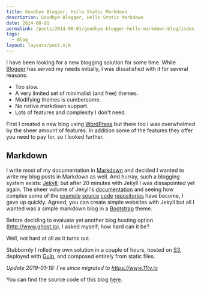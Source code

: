 ```yaml
---
title: Goodbye Blogger, Hello Static Markdown
description: Goodbye Blogger, Hello Static Markdown
date: 2014-08-01
permalink: /posts/2014-08-01/goodbye-blogger-hello-markdown-blog/index.html
tags:
  - Blog
layout: layouts/post.njk
---
```


I have been looking for a new blogging solution for some time. While [Blogger](http://www.blogger.com) has served my needs initially, I was dissatisfied with it for several reasons:

- Too slow.
- A very limited set of minimalist (and free) themes.
- Modifying themes is cumbersome.
- No native markdown support.
- Lots of features and complexity I don't need.

First I created a new blog using [WordPress](http://wordpress.com/) but there too I was overwhelmed by the sheer amount of features. In addition some of the features they offer you need to pay for, so I looked further.

## Markdown

I write most of my documentation in [Markdown](http://daringfireball.net/projects/markdown/syntax) and decided I wanted to write my blog posts in Markdown as well. And hurray, such a blogging system exists: [Jekyll](http://jekyllrb.com/); but after 20 minutes with Jekyll I was dissapointed yet again. The sheer volume of Jekyll's [documentation](http://jekyllrb.com/docs/home/) and seeing how complex some of the [example](https://github.com/edhedges/edhedges.github.com/tree/dev) [source](https://github.com/dueyfinster/dueyfinster-old.github.io) [code](https://github.com/github/training.github.com/tree/7049d7532a6856411e34046aedfce43a4afaf424) [repositories](https://github.com/rsms/rsms.github.com) have become, I gave up quickly. Agreed, you can create simple websites with Jekyll but all I wanted was a simple markdown blog in a [Bootstrap](http://getbootstrap.com/) theme.

Before deciding to evaluate yet another blog hosting option (http://www.ghost.io), I asked myself; how hard can it be?

Well, not hard at all as it turns out.

Stubbornly I rolled my own solution in a couple of hours, hosted on [S3](http://aws.amazon.com/s3/), deployed with [Gulp](http://gulpjs.com/), and composed entirely from static files.

_Update 2019-01-19: I've since migrated to https://www.11ty.io_

You can find the source code of this blog [here](https://github.com/nielskrijger/blog).
